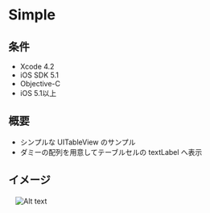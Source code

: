 Simple
====================

条件
---------------
 * Xcode 4.2
 * iOS SDK 5.1
 * Objective-C
 * iOS 5.1以上

概要
---------------
 * シンプルな UITableView のサンプル
 * ダミーの配列を用意してテーブルセルの textLabel へ表示

イメージ
---------------
　![Alt text](https://raw.github.com/syake/UITableView-Examples/master/Simple/assets/capture_01.png)
